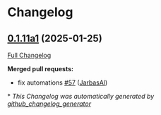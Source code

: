 # Changelog

## [0.1.11a1](https://github.com/OpenVoiceOS/ovos-skill-personal/tree/0.1.11a1) (2025-01-25)

[Full Changelog](https://github.com/OpenVoiceOS/ovos-skill-personal/compare/0.1.10...0.1.11a1)

**Merged pull requests:**

- fix automations [\#57](https://github.com/OpenVoiceOS/ovos-skill-personal/pull/57) ([JarbasAl](https://github.com/JarbasAl))



\* *This Changelog was automatically generated by [github_changelog_generator](https://github.com/github-changelog-generator/github-changelog-generator)*
